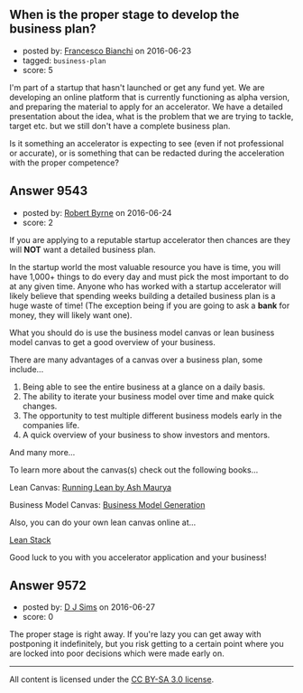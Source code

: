 ## When is the proper stage to develop the business plan?

- posted by: [Francesco Bianchi](https://stackexchange.com/users/5123288/francesco-bianchi) on 2016-06-23
- tagged: `business-plan`
- score: 5

I'm part of a startup that hasn't launched or get any fund yet. We are developing an online platform that is currently functioning as alpha version, and preparing the material to apply for an accelerator. We have a detailed presentation about  the idea, what is the problem that we are trying to tackle, target etc. but we still don't have a complete business plan. 

Is it something an accelerator is expecting to see (even if not professional or accurate), or is something that can be redacted during the acceleration with the proper competence?


## Answer 9543

- posted by: [Robert Byrne](https://stackexchange.com/users/5232876/robert-byrne) on 2016-06-24
- score: 2

<p>If you are applying to a reputable startup accelerator then chances are they will <strong>NOT</strong> want a detailed business plan.</p>

<p>In the startup world the most valuable resource you have is time, you will have 1,000+ things to do every day and must pick the most important to do at any given time. Anyone who has worked with a startup accelerator will likely believe that spending weeks building a detailed business plan is a huge waste of time! (The exception being if you are going to ask a <strong>bank</strong> for money, they will likely want one).</p>

<p>What you should do is use the business model canvas or lean business model canvas to get a good overview of your business.</p>

<p>There are many advantages of a canvas over a business plan, some include...</p>

<ol>
<li>Being able to see the entire business at a glance on a daily basis.</li>
<li>The ability to iterate your business model over time and make quick changes.</li>
<li>The opportunity to test multiple different business models early in the companies life.</li>
<li>A quick overview of your business to show investors and mentors.</li>
</ol>

<p>And many more...</p>

<p>To learn more about the canvas(s) check out the following books...</p>

<p>Lean Canvas:
<a href="http://rads.stackoverflow.com/amzn/click/B006UKFFE0" rel="nofollow">Running Lean by Ash Maurya</a></p>

<p>Business Model Canvas:
<a href="http://rads.stackoverflow.com/amzn/click/0470876417" rel="nofollow">Business Model Generation</a></p>

<p>Also, you can do your own lean canvas online at...</p>

<p><a href="http://www.leanstack.com" rel="nofollow">Lean Stack</a></p>

<p>Good luck to you with you accelerator application and your business!</p>



## Answer 9572

- posted by: [D J Sims](https://stackexchange.com/users/7242000/d-j-sims) on 2016-06-27
- score: 0

The proper stage is right away. If you're lazy you can get away with postponing it indefinitely, but you risk getting to a certain point where you are locked into poor decisions which were made early on.



---

All content is licensed under the [CC BY-SA 3.0 license](https://creativecommons.org/licenses/by-sa/3.0/).

